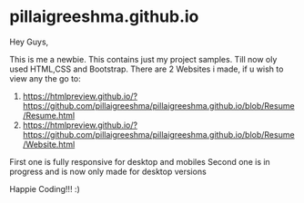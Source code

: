 # pillaigreeshma.github.io

Hey Guys,

This is me a newbie. 
This contains just my project samples.
Till now oly used HTML,CSS and Bootstrap.
There are 2 Websites i made, if u wish to view any the go to:
1. https://htmlpreview.github.io/?https://github.com/pillaigreeshma/pillaigreeshma.github.io/blob/Resume/Resume.html
2. https://htmlpreview.github.io/?https://github.com/pillaigreeshma/pillaigreeshma.github.io/blob/Resume/Website.html

First one is fully responsive for desktop and mobiles
Second one is in progress and is now only made for desktop versions

Happie Coding!!!
:)
